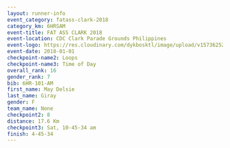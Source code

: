 ```yaml
---
layout: runner-info 
event_category: fatass-clark-2018 
category_km: 6HRSAM 
event-title: FAT ASS CLARK 2018 
event-location: CDC Clark Parade Grounds Philippines 
event-logo: https://res.cloudinary.com/dykbosktl/image/upload/v1573625290/Logo/Logo_wa5xi5.png 
event-date: 2018-01-01 
checkpoint-name2: Loops 
checkpoint-name3: Time of Day
overall_rank: 16
gender_rank: 7
bib: 6HR-101-AM
first_name: May Delsie
last_name: Giray
gender: F
team_name: None
checkpoint2: 8
distance: 17.6 Km
checkpoint3: Sat, 10-45-34 am
finish: 4-45-34
---
```

